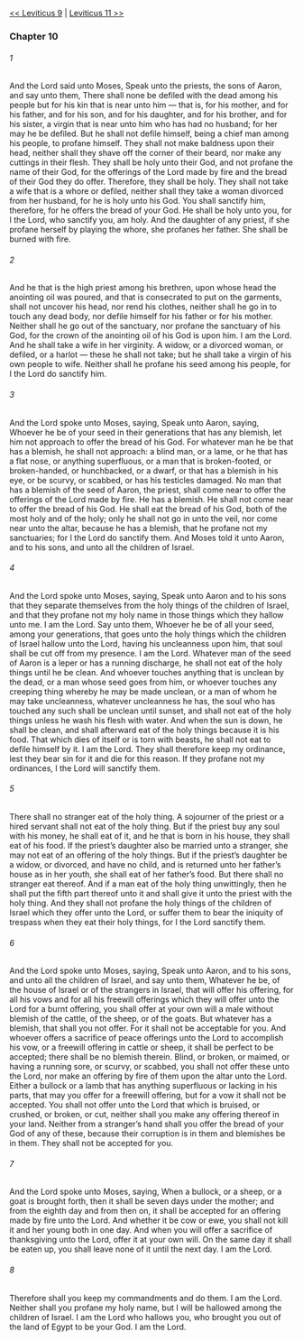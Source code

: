 [<< Leviticus 9](Leviticus%209.md)  |  [Leviticus 11 >>](Leviticus%2011.md)

### Chapter 10
###### 1
And the Lord said unto Moses, Speak unto the priests, the sons of Aaron, and say unto them, There shall none be defiled with the dead among his people but for his kin that is near unto him — that is, for his mother, and for his father, and for his son, and for his daughter, and for his brother, and for his sister, a virgin that is near unto him who has had no husband; for her may he be defiled. But he shall not defile himself, being a chief man among his people, to profane himself. They shall not make baldness upon their head, neither shall they shave off the corner of their beard, nor make any cuttings in their flesh. They shall be holy unto their God, and not profane the name of their God, for the offerings of the Lord made by fire and the bread of their God they do offer. Therefore, they shall be holy. They shall not take a wife that is a whore or defiled, neither shall they take a woman divorced from her husband, for he is holy unto his God. You shall sanctify him, therefore, for he offers the bread of your God. He shall be holy unto you, for I the Lord, who sanctify you, am holy. And the daughter of any priest, if she profane herself by playing the whore, she profanes her father. She shall be burned with fire.

###### 2
And he that is the high priest among his brethren, upon whose head the anointing oil was poured, and that is consecrated to put on the garments, shall not uncover his head, nor rend his clothes, neither shall he go in to touch any dead body, nor defile himself for his father or for his mother. Neither shall he go out of the sanctuary, nor profane the sanctuary of his God, for the crown of the anointing oil of his God is upon him. I am the Lord. And he shall take a wife in her virginity. A widow, or a divorced woman, or defiled, or a harlot — these he shall not take; but he shall take a virgin of his own people to wife. Neither shall he profane his seed among his people, for I the Lord do sanctify him.

###### 3
And the Lord spoke unto Moses, saying, Speak unto Aaron, saying, Whoever he be of your seed in their generations that has any blemish, let him not approach to offer the bread of his God. For whatever man he be that has a blemish, he shall not approach: a blind man, or a lame, or he that has a flat nose, or anything superfluous, or a man that is broken-footed, or broken-handed, or hunchbacked, or a dwarf, or that has a blemish in his eye, or be scurvy, or scabbed, or has his testicles damaged. No man that has a blemish of the seed of Aaron, the priest, shall come near to offer the offerings of the Lord made by fire. He has a blemish. He shall not come near to offer the bread of his God. He shall eat the bread of his God, both of the most holy and of the holy; only he shall not go in unto the veil, nor come near unto the altar, because he has a blemish, that he profane not my sanctuaries; for I the Lord do sanctify them. And Moses told it unto Aaron, and to his sons, and unto all the children of Israel.

###### 4
And the Lord spoke unto Moses, saying, Speak unto Aaron and to his sons that they separate themselves from the holy things of the children of Israel, and that they profane not my holy name in those things which they hallow unto me. I am the Lord. Say unto them, Whoever he be of all your seed, among your generations, that goes unto the holy things which the children of Israel hallow unto the Lord, having his uncleanness upon him, that soul shall be cut off from my presence. I am the Lord. Whatever man of the seed of Aaron is a leper or has a running discharge, he shall not eat of the holy things until he be clean. And whoever touches anything that is unclean by the dead, or a man whose seed goes from him, or whoever touches any creeping thing whereby he may be made unclean, or a man of whom he may take uncleanness, whatever uncleanness he has, the soul who has touched any such shall be unclean until sunset, and shall not eat of the holy things unless he wash his flesh with water. And when the sun is down, he shall be clean, and shall afterward eat of the holy things because it is his food. That which dies of itself or is torn with beasts, he shall not eat to defile himself by it. I am the Lord. They shall therefore keep my ordinance, lest they bear sin for it and die for this reason. If they profane not my ordinances, I the Lord will sanctify them.

###### 5
There shall no stranger eat of the holy thing. A sojourner of the priest or a hired servant shall not eat of the holy thing. But if the priest buy any soul with his money, he shall eat of it, and he that is born in his house, they shall eat of his food. If the priest’s daughter also be married unto a stranger, she may not eat of an offering of the holy things. But if the priest’s daughter be a widow, or divorced, and have no child, and is returned unto her father’s house as in her youth, she shall eat of her father’s food. But there shall no stranger eat thereof. And if a man eat of the holy thing unwittingly, then he shall put the fifth part thereof unto it and shall give it unto the priest with the holy thing. And they shall not profane the holy things of the children of Israel which they offer unto the Lord, or suffer them to bear the iniquity of trespass when they eat their holy things, for I the Lord sanctify them.

###### 6
And the Lord spoke unto Moses, saying, Speak unto Aaron, and to his sons, and unto all the children of Israel, and say unto them, Whatever he be, of the house of Israel or of the strangers in Israel, that will offer his offering, for all his vows and for all his freewill offerings which they will offer unto the Lord for a burnt offering, you shall offer at your own will a male without blemish of the cattle, of the sheep, or of the goats. But whatever has a blemish, that shall you not offer. For it shall not be acceptable for you. And whoever offers a sacrifice of peace offerings unto the Lord to accomplish his vow, or a freewill offering in cattle or sheep, it shall be perfect to be accepted; there shall be no blemish therein. Blind, or broken, or maimed, or having a running sore, or scurvy, or scabbed, you shall not offer these unto the Lord, nor make an offering by fire of them upon the altar unto the Lord. Either a bullock or a lamb that has anything superfluous or lacking in his parts, that may you offer for a freewill offering, but for a vow it shall not be accepted. You shall not offer unto the Lord that which is bruised, or crushed, or broken, or cut, neither shall you make any offering thereof in your land. Neither from a stranger’s hand shall you offer the bread of your God of any of these, because their corruption is in them and blemishes be in them. They shall not be accepted for you.

###### 7
And the Lord spoke unto Moses, saying, When a bullock, or a sheep, or a goat is brought forth, then it shall be seven days under the mother; and from the eighth day and from then on, it shall be accepted for an offering made by fire unto the Lord. And whether it be cow or ewe, you shall not kill it and her young both in one day. And when you will offer a sacrifice of thanksgiving unto the Lord, offer it at your own will. On the same day it shall be eaten up, you shall leave none of it until the next day. I am the Lord.

###### 8
Therefore shall you keep my commandments and do them. I am the Lord. Neither shall you profane my holy name, but I will be hallowed among the children of Israel. I am the Lord who hallows you, who brought you out of the land of Egypt to be your God. I am the Lord.
